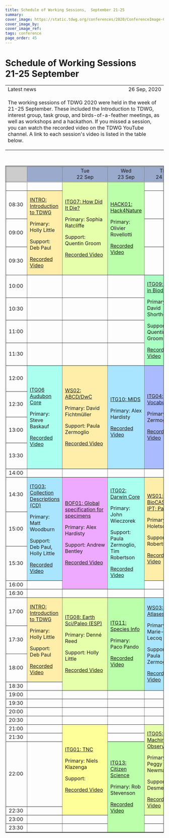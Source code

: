 ```yaml
---
title: Schedule of Working Sessions,  September 21-25
summary: 
cover_image: https://static.tdwg.org/conferences/2020/ConferenceImage-CR.jpg
cover_image_by: 
cover_image_ref: 
tags: conference
page_order: 45
---
```

<script type="text/javascript"> 

function horaLocal(hileraFechaHora) {
  var fecha = new Date(hileraFechaHora);   // The function convert the parameter ISO Date string to the local hour HH:MM.
  var horas = fecha.getHours();
  var minutos = fecha.getMinutes();
  
  if (horas < 10) {
     horas = "0" + horas.toString();
  }
  if (minutos < 10) {
     minutos = "0" + minutos.toString();
  }
  return horas + ":" + minutos;
}

function UTCLocal(hileraFechaHora) {
  var fecha = new Date(hileraFechaHora);    // The function convert the parameter ISO Date string to the UTC shift.
  var desfase = (0-fecha.getTimezoneOffset())/60;
  if (desfase > 0) {
     desfase = "+" + desfase.toString();
  } else {
     desfase = desfase.toString();
  }
  return "UTC"+desfase;
}

function DiaLocal(hileraFechaHora, lineas, formatoDia, formatoMes, localidad) {
  // The function convert the parameter ISO Date string to the day string.
  // lineas indicates if the result is more than 1 line (No:0, Yes:1)
  var fecha = new Date(hileraFechaHora);
  var nombreDia = fecha.toLocaleDateString(localidad, { weekday: formatoDia });
  var nombreMes = fecha.toLocaleDateString(localidad, { month: formatoMes });
  if (lineas = 1) {
    nombreDia = nombreDia + "<br>";
  } else {
    nombreDia = nombreDia + " ";
  }
  nombreDia = nombreDia + fecha.getDate() + " " + nombreMes;
  return nombreDia;
}
</script>
# Schedule of Working Sessions<br />21-25 September

<table>
<tr> 
	<td>Latest news</td>
	<td style="text-align: right;">26 Sep, 2020 </td>
</tr>
<tr> 
	<td colspan=2><p>The working sessions of TDWG 2020 were held in the week of 21-25 September. These included the Introduction to TDWG, interest group, task group, and birds-of-a-feather meetings, as well as workshops and a hackathon.  If you missed a session, you can watch the recorded video on the TDWG YouTube channel.  A link to each session's video is listed in the table below.</p>
	</td>
</tr>
</table>
<p>&nbsp;</p>
<table border="1">
<thead>
<tr style="border-style: double;">
<td style="background-color: #cccccc; vertical-align: bottom;">
<script type="text/javascript">
  document.write( UTCLocal('2020-09-21T08:00:00Z') );
</script>
</td>
<td style="background-color: #99aacc; text-align: center;">
<script type="text/javascript">
  document.write( DiaLocal('2020-09-21T08:00:00Z', 1, 'short', 'short', 'en-US') );
</script>
</td>
<td style="background-color: #99aacc; text-align: center;">Tue <br /> 22 Sep</td>
<td style="background-color: #99aacc; text-align: center;">Wed <br /> 23 Sep</td>
<td style="background-color: #99aacc; text-align: center;">Thu <br /> 24 Sep</td>
<td style="background-color: #99aacc; text-align: center;">Fri <br /> 25 Sep</td>
</tr>
</thead>
<tbody>
<tr>
<td>
<script type="text/javascript">
  document.write( horaLocal('2020-09-21T08:00:00Z') );
</script>
</td>
<td> </td>
<td style="background-color: #e6ffaa;" rowspan="4">
  <p><a href="../working-sessions/#itg07:%20how%20did%20it%20die?">ITG07: How Did It Die?</a>
  <p>Primary: Sophia Ratcliffe</p>
  <p>Support: Quentin Groom</p>
  <p><a href="https://youtu.be/tsWXd1LWXbI" target="_blank" title="ITG07: How Did It Die?">Recorded Video</a></p>
</td>
<td style="background-color: #bbffaa;" rowspan="4">
  <p><a href="../working-sessions/#hack01:%20hack4nature">HACK01: Hack4Nature</a></p>
  <p>Primary: Olivier Rovellotti</p>
  <p><a href="https://youtu.be/xYvTEnqtGdQ" target="_blank" title="HACK01: Hack4Nature">Recorded Video</a><p></p>
</td>
<td> </td>
<td> </td>
</tr>
<tr>
<td>08:30</td>
<td style="background-color: #ffeeaa;" rowspan="3">
	<p><a href="../working-sessions/#intro:%20introduction%20to%20tdwg">INTRO: Introduction to TDWG</a></p>
	<p>Primary: Holly Little</p>
	<p>Support: Deb Paul</p>
	<p><a href="https://youtu.be/2btF029nSiI" target="_blank" title="INTRO: Introduction to TDWG (1)">Recorded Video</a></p>
</td>
<td> </td>
<td> </td>
</tr>
<tr>
<td>09:00</td>
<td> </td>
<td> </td>
</tr>
<tr>
<td>09:30</td>
<td> </td>
<td> </td>
</tr>
<tr>
<td>10:00</td>
<td> </td>
<td> </td>
<td> </td>
<td style="background-color: #aaffc3;" rowspan="4">
	<p><a href="../working-sessions/#itg09:%20people%20in%20biodiversity%20data%20task%20group">ITG09: People in Biodiv</a></p>
	<p>Primary: David Shorthouse</p>
	<p>Support: Quentin Groom</p>
	<p><a href="https://youtu.be/DiulnUoY2SI" target="_blank" title="ITG09: People in Biodiversity">Recorded Video</a><p></p>
</td>
<td> </td>
</tr>
<tr>
<td>10:30</td>
<td> </td>
<td> </td>
<td> </td>
<td> </td>
</tr>
<tr>
<td>11:00</td>
<td> </td>
<td> </td>
<td> </td>
<td> </td>
</tr>
<tr>
<td>11:30</td>
<td> </td>
<td> </td>
<td> </td>
<td> </td>
</tr>
<tr>
<td>12:00</td>
<td style="background-color: #aaffee;" rowspan="4">
	<p><a href="../working-sessions/#itg06:%20audubon%20core%20maintenance%20group%20annual%20meeting">ITG06 Audubon Core</a></p>
	<p>Primary: Steve Baskauf</p>
	<p><a href="https://youtu.be/O5A4IpIyn8w" target="_blank" title="ITG06 Audubon Core">Recorded Video</a></p>
</td>
<td style="background-color: #ffeeaa;" rowspan="4">
	<p><a href="../working-sessions/#ws02:%20abcd/dwc%20alignment%20working%20group">WS02: ABCD/DwC</a></p>
	<p>Primary: David Fichtmüller</p>
	<p>Support: Paula Zermoglio</p>
	<p><a href="https://youtu.be/aTWmsaVAVf0" target="_blank" title="WS02: ABCD/DwC">Recorded Video</a></p>
</td>
<td style="background-color: #aae5ff;" rowspan="4">
	<p><a href="../working-sessions/#itg10:%20task%20group%20on%20minimum%20information%20about%20a%20digital%20specimen%20(mids)">ITG10: MIDS</a></p>
	<p>Primary: Alex Hardisty</p>
	<p><a href="https://youtu.be/ZNdL7ttOKd8" target="_blank" title="ITG10: MIDS">Recorded Video</a></p>
</td>
<td style="background-color: #aabbff;" rowspan="4">
	<p><a href="../working-sessions/#itg04:%20best%20practices%20for%20the%20development%20of%20vocabularies%20of%20values%20(%22vocabularies%22)">ITG04: Vocabularies</a></p>
	<p>Primary: Paula Zermoglio</p>
	<p><a href="https://youtu.be/iAvaGpiO-g8" target="_blank" title="ITG04: Vocabularies">Recorded Video</a><p></p>
</td>
<td style="background-color: #e6ffaa;" rowspan="4">
	<p><a href="../working-sessions/#itg12:%20annotations%20interest%20group">ITG12: Annotations</a></p>
	<p>Primary: Paul J. Morris</p>
	<p>Support: James Macklin, Tim Robertson </p>
	<p><a href="https://youtu.be/FkYhs9lt1Ps" target="_blank" title="ITG12: Annotations">Recorded Video</a></p>
</td>
</tr>
<tr>
<td>12:30</td>
</tr>
<tr>
<td>13:00</td>
</tr>
<tr>
<td>13:30</td>
</tr>
<tr>
<td>14:00</td>
<td> </td>
<td> </td>
<td> </td>
<td> </td>
<td> </td>
</tr>
<tr>
<td>14:30</td>
<td style="background-color: #aae5ff;" rowspan="3">
	<p><a href="../working-sessions/#itg03:%20collections%20descriptions%20task%20group">ITG03: Collection Descriptions (CD)</a></p>
	<p>Primary: Matt Woodburn</p>
	<p>Support: Deb Paul, Holly Little</p>
	<p><a href="https://youtu.be/L44dWAa-tF4" target="_blank" title="CD">Recorded Video</a></p>
</td>
<td style="background-color: #eeaaff;" rowspan="4">
	<p><a href="../working-sessions/#bof01:%20converging%20digital%20specimens%20and%20extended%20specimens%20-%20towards%20a%20global%20specification">BOF01: Global specification for specimens</a></p>
	<p>Primary: Alex Hardisty</p>
	<p>Support: Andrew Bentley</p>
	<p><a href="https://youtu.be/8ljokNRkjeo" target="_blank" title="Digital Specimens">Recorded Video</a></p>
</td>
<td style="background-color: #aaffee;" rowspan="4">
	<p><a href="../working-sessions/#itg02:%20darwin%20core%20maintenance%20group">ITG02: Darwin Core</a></p>
	<p>Primary: John Wieczorek</p>
	<p>Support: Paula Zermoglio, Tim Robertson</p>
	<p><a href="https://youtu.be/ooHOxGoCm18" target="_blank" title="DwC Maintenance">Recorded Video</a></p>
</td>
<td style="background-color: #ffeeaa;" rowspan="3">
	<p><a href="../working-sessions/#ws01:%20capturing%20ideas%20for%20the%20future%20of%20biocase%20provider%20software%20and%20the%20gbif%20integrated%20publishing%20toolkit%20(ipt)">WS01: BioCASe &amp; IPT; Part 1</a></p>
	<p>Primary: Jörg Holetschek</p>
	<p>Support: Tim Robertson</p>
	<p><a href="https://youtu.be/hU1I1ER9qLw" target="_blank" title="BioCASe/IPT">Recorded Video</a><p></p>
</td>
<td style="background-color: #ffeeaa;" rowspan="3">
	<p><a href="../working-sessions/#ws01:%20capturing%20ideas%20for%20the%20future%20of%20biocase%20provider%20software%20and%20the%20gbif%20integrated%20publishing%20toolkit%20(ipt)">WS01: BioCASe &amp; IPT; Part 2</a></p>
	<p>Primary: Jörg Holetschek</p>
	<p>Support: Tim Robertson</p>
	<p><a href="https://youtu.be/l4ORGpzHKe4" target="_blank" title="WS01: BioCASe+IPT(2)">Recorded Video</a></p>
</td>
</tr>
<tr>
<td>15:00</td>
</tr>
<tr>
<td>15:30</td>
</tr>
<tr>
<td>16:00</td>
<td> </td>
<td> </td>
<td> </td>
</tr>
<tr>
<td>16:30</td>
<td> </td>
<td> </td>
<td> </td>
<td> </td>
<td> </td>
</tr>
<tr>
<td>17:00</td>
<td style="background-color: #ffeeaa;" rowspan="3">
	<p><a href="../working-sessions/#intro:%20introduction%20to%20tdwg">INTRO: Introduction to TDWG</a></p>
	<p>Primary: Holly Little</p>
	<p>Support: Deb Paul</p>
	<p><a href="https://youtu.be/YC0N0fxwBxo" target="_blank" title="INTRO: Introduction to TDWG (2)">Recorded Video</a></p>
</td>
<td style="background-color: #e6ffaa;" rowspan="4">
	<p><a href="../working-sessions/#itg08:%20earth%20science%20and%20paleobiology%20interest%20group">ITG08: Earth Sci/Paleo (ESP)</a></p>
	<p>Primary: Denné Reed</p>
	<p>Support: Holly Little</p>
	<p><a href="https://youtu.be/q9r22lXlpIA" target="_blank" title="ITG08: Earth Sci/Paleo (ESP)">Recorded Video</a></p>
</td>
<td style="background-color: #bbffaa;" rowspan="4">
	<p><a href="../working-sessions/#itg11:%20species%20information%20interest%20group">ITG11: Species Info</a></p>
	<p>Primary: Paco Pando</p>
	<p><a href="https://youtu.be/lFi82CPmC2U" target="_blank" title="ITG11: Species Information">Recorded Video</a></p>
</td>
<td style="background-color: #aae5ff;" rowspan="4">
	<p><a href="../working-sessions/#ws03:%20living%20atlases%20workshop%20for%20end%20users">WS03: Living Atlases</a></p>
	<p>Primary: Marie-Elise Lecoq</p>
	<p>Support: Paula Zermoglio </p>
	<p><a href="https://youtu.be/LVR4weoOoRQ" target="_blank" title="WS03: Living Atlases">Recorded Video</a><p></p>
</td>
<td style="background-color: #aabbff;" rowspan="4">
	<p><a href="../working-sessions/#itg14:%20genomic%20biodiversity%20interest%20group">ITG14: Genomic Biodiversity</a></p>
	<p>Primary: Ramona Walls</p>
	<p><a href="https://youtu.be/FmrV6fQwyNQ" target="_blank" title="ITG14: Genomics">Recorded Video</a></p>
</td>
</tr>
<tr>
<td>17:30</td>
</tr>
<tr>
<td>18:00</td>
</tr>
<tr>
<td>18:30</td>
<td> </td>
</tr>
<tr>
<td>19:00</td>
<td> </td>
<td> </td>
<td> </td>
<td> </td>
<td> </td>
</tr>
<tr>
<td>19:30 </td>
<td> </td>
<td> </td>
<td> </td>
<td> </td>
<td> </td>
</tr>
<tr>
<td>20:00</td>
<td> </td>
<td> </td>
<td> </td>
<td> </td>
<td> </td>
</tr>
<tr>
<td>20:30</td>
<td> </td>
<td> </td>
<td> </td>
<td> </td>
<td> </td>
</tr>
<tr>
<td>21:00</td>
<td> </td>
<td style="background-color: #ffff99;" rowspan="4">
	<p><a href="../working-sessions/#itg01:%20taxon%20names%20and%20concepts">ITG01: TNC</a></p>
	<p>Primary: Niels Klazenga</p>
	<p>Support:</p>
	<p><a href="https://youtu.be/-bQLjUP0eRc" target="_blank" title="ITG01: TNC">Recorded Video</a></p>
</td>
<td> </td>
<td style="background-color: #e6ffaa;" rowspan="4">
	<p><a href="../working-sessions/#itg05:%20machine%20observations%20interest%20group">ITG05: Machine Observations</a></p>
	<p>Primary: Peggy Newman</p>
	<p>Support: Peter Desmet</p>
	<p><a href="https://youtu.be/dxoW-miXINo" target="_blank" title="ITG05: Machine Observations">Recorded Video</a></p>
</td>
<td> </td>
</tr>
<tr>
<td>21:30</td>
<td> </td>
<td> </td>
<td> </td>
</tr>
<tr>
<td>22:00</td>
<td> </td>
<td style="background-color: #bbffaa;" rowspan="4">
	<p><a href="../working-sessions/#itg13:%20citizen%20science%20interest%20group">ITG13: Citizen Science</a></p>
	<p>Primary: Rob Stevenson</p>
	<p><a href="https://youtu.be/TxUf-krdhMw" target="_blank" title="ITG13: Citizen Science">Recorded Video</a></p>
</td>
<td> </td>
</tr>
<tr>
<td>22:30</td>
<td> </td>
<td> </td>
</tr>
<tr>
<td>23:00</td>
<td> </td>
<td> </td>
<td> </td>
<td> </td>
</tr>
<tr>
<td>23:30</td>
<td> </td>
<td> </td>
<td> </td>
<td> </td>
</tr>
</tbody>
</table>
